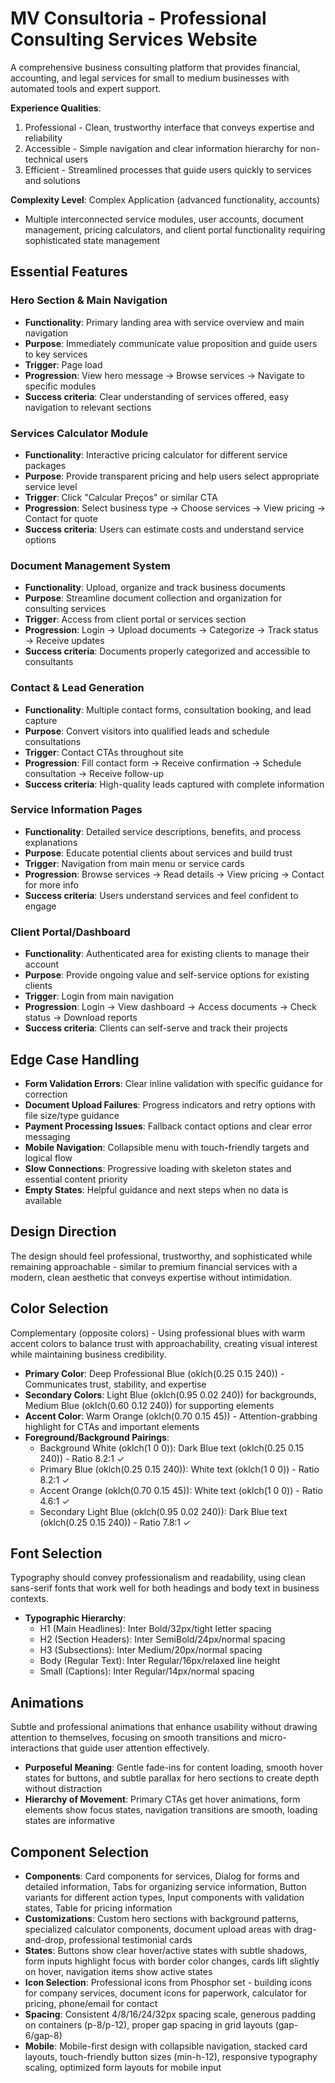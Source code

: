 # MV Consultoria - Professional Consulting Services Website

A comprehensive business consulting platform that provides financial, accounting, and legal services for small to medium businesses with automated tools and expert support.

**Experience Qualities**: 
1. Professional - Clean, trustworthy interface that conveys expertise and reliability
2. Accessible - Simple navigation and clear information hierarchy for non-technical users  
3. Efficient - Streamlined processes that guide users quickly to services and solutions

**Complexity Level**: Complex Application (advanced functionality, accounts)
- Multiple interconnected service modules, user accounts, document management, pricing calculators, and client portal functionality requiring sophisticated state management

## Essential Features

### Hero Section & Main Navigation
- **Functionality**: Primary landing area with service overview and main navigation
- **Purpose**: Immediately communicate value proposition and guide users to key services
- **Trigger**: Page load
- **Progression**: View hero message → Browse services → Navigate to specific modules
- **Success criteria**: Clear understanding of services offered, easy navigation to relevant sections

### Services Calculator Module
- **Functionality**: Interactive pricing calculator for different service packages
- **Purpose**: Provide transparent pricing and help users select appropriate service level
- **Trigger**: Click "Calcular Preços" or similar CTA
- **Progression**: Select business type → Choose services → View pricing → Contact for quote
- **Success criteria**: Users can estimate costs and understand service options

### Document Management System
- **Functionality**: Upload, organize and track business documents
- **Purpose**: Streamline document collection and organization for consulting services
- **Trigger**: Access from client portal or services section
- **Progression**: Login → Upload documents → Categorize → Track status → Receive updates
- **Success criteria**: Documents properly categorized and accessible to consultants

### Contact & Lead Generation
- **Functionality**: Multiple contact forms, consultation booking, and lead capture
- **Purpose**: Convert visitors into qualified leads and schedule consultations
- **Trigger**: Contact CTAs throughout site
- **Progression**: Fill contact form → Receive confirmation → Schedule consultation → Receive follow-up
- **Success criteria**: High-quality leads captured with complete information

### Service Information Pages
- **Functionality**: Detailed service descriptions, benefits, and process explanations
- **Purpose**: Educate potential clients about services and build trust
- **Trigger**: Navigation from main menu or service cards
- **Progression**: Browse services → Read details → View pricing → Contact for more info
- **Success criteria**: Users understand services and feel confident to engage

### Client Portal/Dashboard
- **Functionality**: Authenticated area for existing clients to manage their account
- **Purpose**: Provide ongoing value and self-service options for existing clients
- **Trigger**: Login from main navigation
- **Progression**: Login → View dashboard → Access documents → Check status → Download reports
- **Success criteria**: Clients can self-serve and track their projects

## Edge Case Handling
- **Form Validation Errors**: Clear inline validation with specific guidance for correction
- **Document Upload Failures**: Progress indicators and retry options with file size/type guidance
- **Payment Processing Issues**: Fallback contact options and clear error messaging
- **Mobile Navigation**: Collapsible menu with touch-friendly targets and logical flow
- **Slow Connections**: Progressive loading with skeleton states and essential content priority
- **Empty States**: Helpful guidance and next steps when no data is available

## Design Direction

The design should feel professional, trustworthy, and sophisticated while remaining approachable - similar to premium financial services with a modern, clean aesthetic that conveys expertise without intimidation.

## Color Selection

Complementary (opposite colors) - Using professional blues with warm accent colors to balance trust with approachability, creating visual interest while maintaining business credibility.

- **Primary Color**: Deep Professional Blue (oklch(0.25 0.15 240)) - Communicates trust, stability, and expertise
- **Secondary Colors**: Light Blue (oklch(0.95 0.02 240)) for backgrounds, Medium Blue (oklch(0.60 0.12 240)) for supporting elements
- **Accent Color**: Warm Orange (oklch(0.70 0.15 45)) - Attention-grabbing highlight for CTAs and important elements
- **Foreground/Background Pairings**: 
  - Background White (oklch(1 0 0)): Dark Blue text (oklch(0.25 0.15 240)) - Ratio 8.2:1 ✓
  - Primary Blue (oklch(0.25 0.15 240)): White text (oklch(1 0 0)) - Ratio 8.2:1 ✓
  - Accent Orange (oklch(0.70 0.15 45)): White text (oklch(1 0 0)) - Ratio 4.6:1 ✓
  - Secondary Light Blue (oklch(0.95 0.02 240)): Dark Blue text (oklch(0.25 0.15 240)) - Ratio 7.8:1 ✓

## Font Selection

Typography should convey professionalism and readability, using clean sans-serif fonts that work well for both headings and body text in business contexts.

- **Typographic Hierarchy**: 
  - H1 (Main Headlines): Inter Bold/32px/tight letter spacing
  - H2 (Section Headers): Inter SemiBold/24px/normal spacing
  - H3 (Subsections): Inter Medium/20px/normal spacing
  - Body (Regular Text): Inter Regular/16px/relaxed line height
  - Small (Captions): Inter Regular/14px/normal spacing

## Animations

Subtle and professional animations that enhance usability without drawing attention to themselves, focusing on smooth transitions and micro-interactions that guide user attention effectively.

- **Purposeful Meaning**: Gentle fade-ins for content loading, smooth hover states for buttons, and subtle parallax for hero sections to create depth without distraction
- **Hierarchy of Movement**: Primary CTAs get hover animations, form elements show focus states, navigation transitions are smooth, loading states are informative

## Component Selection

- **Components**: Card components for services, Dialog for forms and detailed information, Tabs for organizing service information, Button variants for different action types, Input components with validation states, Table for pricing information
- **Customizations**: Custom hero sections with background patterns, specialized calculator components, document upload areas with drag-and-drop, professional testimonial cards
- **States**: Buttons show clear hover/active states with subtle shadows, form inputs highlight focus with border color changes, cards lift slightly on hover, navigation items show active states
- **Icon Selection**: Professional icons from Phosphor set - building icons for company services, document icons for paperwork, calculator for pricing, phone/email for contact
- **Spacing**: Consistent 4/8/16/24/32px spacing scale, generous padding on containers (p-8/p-12), proper gap spacing in grid layouts (gap-6/gap-8)
- **Mobile**: Mobile-first design with collapsible navigation, stacked card layouts, touch-friendly button sizes (min-h-12), responsive typography scaling, optimized form layouts for mobile input